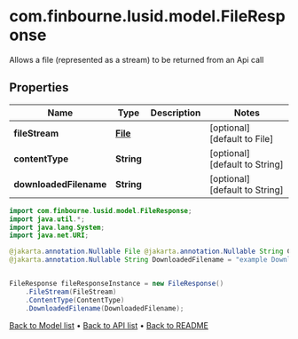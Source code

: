 # com.finbourne.lusid.model.FileResponse
Allows a file (represented as a stream) to be returned from an Api call

## Properties

Name | Type | Description | Notes
------------ | ------------- | ------------- | -------------
**fileStream** | [**File**](File.md) |  | [optional] [default to File]
**contentType** | **String** |  | [optional] [default to String]
**downloadedFilename** | **String** |  | [optional] [default to String]

```java
import com.finbourne.lusid.model.FileResponse;
import java.util.*;
import java.lang.System;
import java.net.URI;

@jakarta.annotation.Nullable File @jakarta.annotation.Nullable String ContentType = "example ContentType";
@jakarta.annotation.Nullable String DownloadedFilename = "example DownloadedFilename";


FileResponse fileResponseInstance = new FileResponse()
    .FileStream(FileStream)
    .ContentType(ContentType)
    .DownloadedFilename(DownloadedFilename);
```


[Back to Model list](../README.md#documentation-for-models) &#8226; [Back to API list](../README.md#documentation-for-api-endpoints) &#8226; [Back to README](../README.md)
